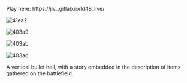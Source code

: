 Play here: https://jlv_.gitlab.io/ld48_live/

![41ea2](https://github.com/user-attachments/assets/1224d269-c79d-442f-a590-c0742c0705ef)

![403a9](https://github.com/user-attachments/assets/9bc9f631-34db-49d4-9815-7f7f96f84103)

![403ab](https://github.com/user-attachments/assets/cd6aabe9-8a43-4b8a-abb4-48bc0d9d830c)

![403ad](https://github.com/user-attachments/assets/eb60d564-14f0-45ff-a336-c1a1db527459)

A vertical bullet hell, with a story embedded in the description of items gathered on the battlefield.
